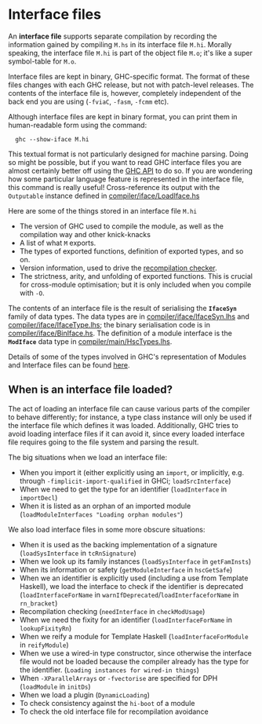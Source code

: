 # Interface files


An **interface file** supports separate compilation by recording the information gained by compiling `M.hs` in its interface file `M.hi`.  Morally speaking, the interface file `M.hi` is part of the object file `M.o`; it's like a super symbol-table for `M.o`.


Interface files are kept in binary, GHC-specific format.  The format of these files changes with each GHC release, but not with patch-level releases.  The contents of the interface file is, however, completely independent of the back end you are using (`-fviaC`, `-fasm`, `-fcmm` etc).


Although interface files are kept in binary format, you can print them in human-readable form using the command:

```wiki
  ghc --show-iface M.hi
```


This textual format is not particularly designed for machine parsing.  Doing so might be possible, but if you want to read GHC interface files you are almost certainly better off using the [GHC API](commentary/compiler/api) to do so. If you are wondering how some particular language feature is represented in the interface file, this command is really useful! Cross-reference its output with the `Outputable` instance defined in [compiler/iface/LoadIface.hs](/trac/ghc/browser/ghc/compiler/iface/LoadIface.hs)


Here are some of the things stored in an interface file `M.hi`

- The version of GHC used to compile the module, as well as the compilation way and other knick-knacks
- A list of what `M` exports.
- The types of exported functions, definition of exported types, and so on.
- Version information, used to drive the [recompilation checker](commentary/compiler/recompilation-avoidance).
- The strictness, arity, and unfolding of exported functions.  This is crucial for cross-module optimisation; but it is only included when you compile with `-O`.


The contents of an interface file is the result of serialising the **`IfaceSyn`** family of data types.  The data types are in [compiler/iface/IfaceSyn.lhs](/trac/ghc/browser/ghc/compiler/iface/IfaceSyn.lhs) and [compiler/iface/IfaceType.lhs](/trac/ghc/browser/ghc/compiler/iface/IfaceType.lhs); the binary serialisation code is in [compiler/iface/BinIface.hs](/trac/ghc/browser/ghc/compiler/iface/BinIface.hs). The definition of a module interface is the **`ModIface`** data type in [compiler/main/HscTypes.lhs](/trac/ghc/browser/ghc/compiler/main/HscTypes.lhs).


Details of some of the types involved in GHC's representation of Modules and Interface files can be found [here](commentary/compiler/module-types).

## When is an interface file loaded?


The act of loading an interface file can cause various parts of the compiler to behave differently; for instance, a type class instance will only be used if the interface file which defines it was loaded.  Additionally, GHC tries to avoid loading interface files if it can avoid it, since every loaded interface file requires going to the file system and parsing the result.


The big situations when we load an interface file:

- When you import it (either explicitly using an `import`, or implicitly, e.g. through `-fimplicit-import-qualified` in GHCi; `loadSrcInterface`)
- When we need to get the type for an identifier (`loadInterface` in `importDecl`)
- When it is listed as an orphan of an imported module (`loadModuleInterfaces "Loading orphan modules"`)


We also load interface files in some more obscure situations:

- When it is used as the backing implementation of a signature (`loadSysInterface` in `tcRnSignature`)
- When we look up its family instances (`loadSysInterface` in `getFamInsts`)
- When its information or safety (`getModuleInterface` in `hscGetSafe`)
- When we an identifier is explicitly used (including a use from Template Haskell), we load the interface to check if the identifier is deprecated (`loadInterfaceForName` in `warnIfDeprecated`/`loadInterfaceforName` in `rn_bracket`)
- Recompilation checking (`needInterface` in `checkModUsage`)
- When we need the fixity for an identifier (`loadInterfaceForName` in `lookupFixityRn`)
- When we reify a module for Template Haskell (`loadInterfaceForModule` in `reifyModule`)
- When we use a wired-in type constructor, since otherwise the interface file would not be loaded because the compiler already has the type for the identifier. (`Loading instances for wired-in things`)
- When `-XParallelArrays` or `-fvectorise` are specified for DPH (`loadModule` in `initDs`)
- When we load a plugin (`DynamicLoading`)
- To check consistency against the `hi-boot` of a module
- To check the old interface file for recompilation avoidance
